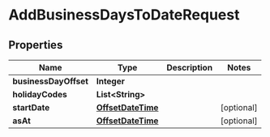 

# AddBusinessDaysToDateRequest

## Properties

Name | Type | Description | Notes
------------ | ------------- | ------------- | -------------
**businessDayOffset** | **Integer** |  | 
**holidayCodes** | **List&lt;String&gt;** |  | 
**startDate** | [**OffsetDateTime**](OffsetDateTime.md) |  |  [optional]
**asAt** | [**OffsetDateTime**](OffsetDateTime.md) |  |  [optional]



